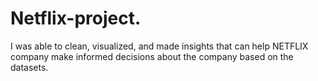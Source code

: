# Netflix-project.
I was able to clean, visualized, and made insights that can help NETFLIX company make informed decisions about the company based on the datasets.
